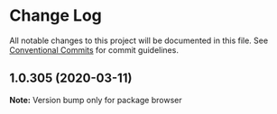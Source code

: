 # Change Log

All notable changes to this project will be documented in this file.
See [Conventional Commits](https://conventionalcommits.org) for commit guidelines.

## 1.0.305 (2020-03-11)

**Note:** Version bump only for package browser
